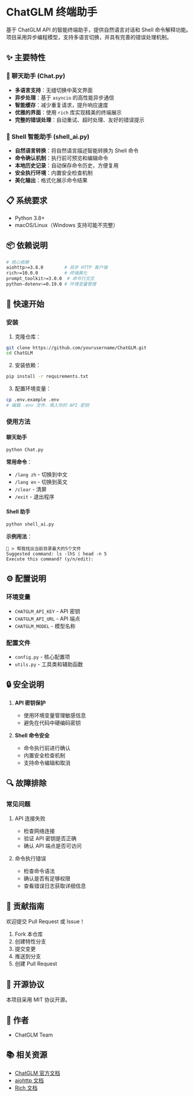# ChatGLM 终端助手

基于 ChatGLM API 的智能终端助手，提供自然语言对话和 Shell 命令解释功能。项目采用异步编程模型，支持多语言切换，并具有完善的错误处理机制。

## ✨ 主要特性

### 🤖 聊天助手 (Chat.py)
- **多语言支持**：无缝切换中英文界面
- **异步处理**：基于 `asyncio` 的高性能异步通信
- **智能缓存**：减少重复请求，提升响应速度
- **优雅的界面**：使用 `rich` 库实现精美的终端展示
- **完整的错误处理**：自动重试、超时处理、友好的错误提示

### 🐚 Shell 智能助手 (shell_ai.py)
- **自然语言转换**：将自然语言描述智能转换为 Shell 命令
- **命令确认机制**：执行前可预览和编辑命令
- **本地历史记录**：自动保存命令历史，方便复用
- **安全执行环境**：内置安全检查机制
- **美化输出**：格式化展示命令结果

## 📋 系统要求

- Python 3.8+
- macOS/Linux（Windows 支持可能不完整）

## 📦 依赖说明

```bash
# 核心依赖
aiohttp>=3.8.0        # 异步 HTTP 客户端
rich>=10.0.0          # 终端美化
prompt_toolkit>=3.0.0  # 命令行交互
python-dotenv>=0.19.0 # 环境变量管理
```

## 🚀 快速开始

### 安装

1. 克隆仓库：
```bash
git clone https://github.com/yourusername/ChatGLM.git
cd ChatGLM
```

2. 安装依赖：
```bash
pip install -r requirements.txt
```

3. 配置环境变量：
```bash
cp .env.example .env
# 编辑 .env 文件，填入你的 API 密钥
```

### 使用方法

#### 聊天助手
```bash
python Chat.py
```

**常用命令**：
- `/lang zh` - 切换到中文
- `/lang en` - 切换到英文
- `/clear` - 清屏
- `/exit` - 退出程序

#### Shell 助手
```bash
python shell_ai.py
```

**示例用法**：
```
🤖 > 帮我找出当前目录最大的5个文件
Suggested command: ls -lhS | head -n 5
Execute this command? (y/n/edit):
```

## ⚙️ 配置说明

### 环境变量
- `CHATGLM_API_KEY` - API 密钥
- `CHATGLM_API_URL` - API 端点
- `CHATGLM_MODEL` - 模型名称

### 配置文件
- `config.py` - 核心配置项
- `utils.py` - 工具类和辅助函数

## 🔒 安全说明

1. **API 密钥保护**
   - 使用环境变量管理敏感信息
   - 避免在代码中硬编码密钥

2. **Shell 命令安全**
   - 命令执行前进行确认
   - 内置安全检查机制
   - 支持命令编辑和取消

## 🔍 故障排除

### 常见问题
1. API 连接失败
   - 检查网络连接
   - 验证 API 密钥是否正确
   - 确认 API 端点是否可访问

2. 命令执行错误
   - 检查命令语法
   - 确认是否有足够权限
   - 查看错误日志获取详细信息

## 🤝 贡献指南

欢迎提交 Pull Request 或 Issue！

1. Fork 本仓库
2. 创建特性分支
3. 提交变更
4. 推送到分支
5. 创建 Pull Request

## 📄 开源协议

本项目采用 MIT 协议开源。

## 👥 作者

- ChatGLM Team

## 📚 相关资源

- [ChatGLM 官方文档](https://open.bigmodel.cn/docs/api)
- [aiohttp 文档](https://docs.aiohttp.org/)
- [Rich 文档](https://rich.readthedocs.io/)